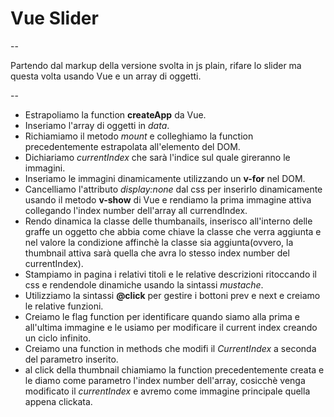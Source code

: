 # Vue Slider #

--

Partendo dal markup della versione svolta in js plain, rifare lo slider ma questa volta usando Vue e un array di oggetti.

--

- Estrapoliamo la function **createApp** da Vue.
- Inseriamo l'array di oggetti in *data*.
- Richiamiamo il metodo *mount* e colleghiamo la function precedentemente estrapolata all'elemento del DOM.
- Dichiariamo *currentIndex* che sarà l'indice sul quale gireranno le immagini. 
- Inseriamo le immagini dinamicamente utilizzando un **v-for** nel DOM.
- Cancelliamo l'attributo *display:none* dal css per inserirlo dinamicamente usando il metodo **v-show** di Vue e rendiamo la prima immagine attiva collegando l'index number dell'array all currendIndex.
- Rendo dinamica la classe delle thumbanails, inserisco all'interno delle graffe un oggetto che abbia come chiave la classe che verra aggiunta e nel valore la condizione affinchè la classe sia aggiunta(ovvero, la thumbnail attiva sarà quella che avra lo stesso index number del currentIndex).
- Stampiamo in pagina i relativi titoli e le relative descrizioni ritoccando il css e rendendole dinamiche usando la sintassi *mustache*. 
- Utilizziamo la sintassi **@click** per gestire i bottoni prev e next e creiamo le relative funzioni.
- Creiamo le flag function per identificare quando siamo alla prima e all'ultima immagine  e le usiamo per modificare il current index creando un ciclo infinito.
- Creiamo una function in methods che modifi il *CurrentIndex* a seconda del parametro inserito.
- al click della thumbnail chiamiamo la function precedentemente creata e le diamo come parametro l'index number dell'array, cosicchè venga modificato il *currentIndex* e avremo come immagine principale quella appena clickata.
